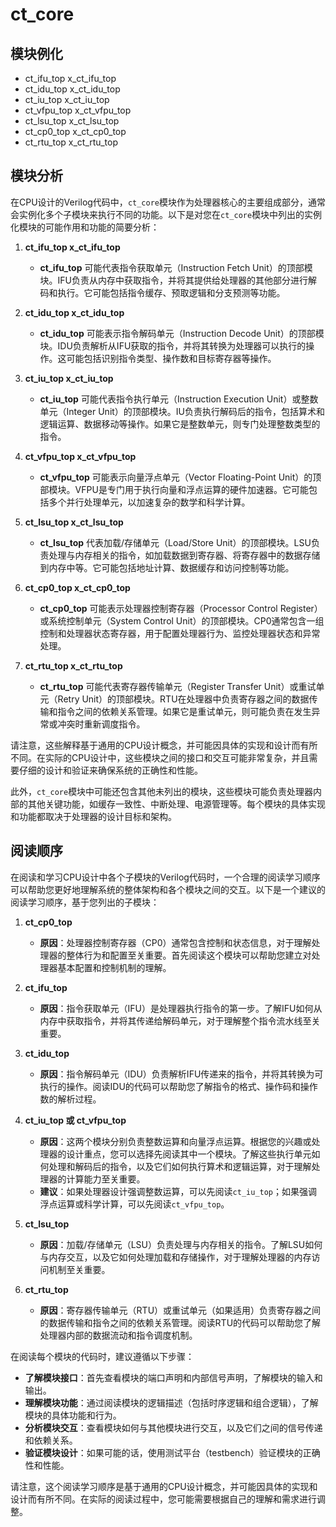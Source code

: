 # ct_core

## 模块例化

- ct_ifu_top  x_ct_ifu_top
- ct_idu_top  x_ct_idu_top
- ct_iu_top  x_ct_iu_top
- ct_vfpu_top  x_ct_vfpu_top
- ct_lsu_top  x_ct_lsu_top
- ct_cp0_top  x_ct_cp0_top
- ct_rtu_top  x_ct_rtu_top

## 模块分析

在CPU设计的Verilog代码中，`ct_core`模块作为处理器核心的主要组成部分，通常会实例化多个子模块来执行不同的功能。以下是对您在`ct_core`模块中列出的实例化模块的可能作用和功能的简要分析：

1. **ct_ifu_top x_ct_ifu_top**
   - **ct_ifu_top** 可能代表指令获取单元（Instruction Fetch Unit）的顶部模块。IFU负责从内存中获取指令，并将其提供给处理器的其他部分进行解码和执行。它可能包括指令缓存、预取逻辑和分支预测等功能。

2. **ct_idu_top x_ct_idu_top**
   - **ct_idu_top** 可能表示指令解码单元（Instruction Decode Unit）的顶部模块。IDU负责解析从IFU获取的指令，并将其转换为处理器可以执行的操作。这可能包括识别指令类型、操作数和目标寄存器等操作。

3. **ct_iu_top x_ct_iu_top**
   - **ct_iu_top** 可能代表指令执行单元（Instruction Execution Unit）或整数单元（Integer Unit）的顶部模块。IU负责执行解码后的指令，包括算术和逻辑运算、数据移动等操作。如果它是整数单元，则专门处理整数类型的指令。

4. **ct_vfpu_top x_ct_vfpu_top**
   - **ct_vfpu_top** 可能表示向量浮点单元（Vector Floating-Point Unit）的顶部模块。VFPU是专门用于执行向量和浮点运算的硬件加速器。它可能包括多个并行处理单元，以加速复杂的数学和科学计算。

5. **ct_lsu_top x_ct_lsu_top**
   - **ct_lsu_top** 代表加载/存储单元（Load/Store Unit）的顶部模块。LSU负责处理与内存相关的指令，如加载数据到寄存器、将寄存器中的数据存储到内存中等。它可能包括地址计算、数据缓存和访问控制等功能。

6. **ct_cp0_top x_ct_cp0_top**
   - **ct_cp0_top** 可能表示处理器控制寄存器（Processor Control Register）或系统控制单元（System Control Unit）的顶部模块。CP0通常包含一组控制和处理器状态寄存器，用于配置处理器行为、监控处理器状态和异常处理。

7. **ct_rtu_top x_ct_rtu_top**
   - **ct_rtu_top** 可能代表寄存器传输单元（Register Transfer Unit）或重试单元（Retry Unit）的顶部模块。RTU在处理器中负责寄存器之间的数据传输和指令之间的依赖关系管理。如果它是重试单元，则可能负责在发生异常或冲突时重新调度指令。

请注意，这些解释基于通用的CPU设计概念，并可能因具体的实现和设计而有所不同。在实际的CPU设计中，这些模块之间的接口和交互可能非常复杂，并且需要仔细的设计和验证来确保系统的正确性和性能。

此外，`ct_core`模块中可能还包含其他未列出的模块，这些模块可能负责处理器内部的其他关键功能，如缓存一致性、中断处理、电源管理等。每个模块的具体实现和功能都取决于处理器的设计目标和架构。

## 阅读顺序

在阅读和学习CPU设计中各个子模块的Verilog代码时，一个合理的阅读学习顺序可以帮助您更好地理解系统的整体架构和各个模块之间的交互。以下是一个建议的阅读学习顺序，基于您列出的子模块：

1. **ct_cp0_top**
   - **原因**：处理器控制寄存器（CP0）通常包含控制和状态信息，对于理解处理器的整体行为和配置至关重要。首先阅读这个模块可以帮助您建立对处理器基本配置和控制机制的理解。

2. **ct_ifu_top**
   - **原因**：指令获取单元（IFU）是处理器执行指令的第一步。了解IFU如何从内存中获取指令，并将其传递给解码单元，对于理解整个指令流水线至关重要。

3. **ct_idu_top**
   - **原因**：指令解码单元（IDU）负责解析IFU传递来的指令，并将其转换为可执行的操作。阅读IDU的代码可以帮助您了解指令的格式、操作码和操作数的解析过程。

4. **ct_iu_top 或 ct_vfpu_top**
   - **原因**：这两个模块分别负责整数运算和向量浮点运算。根据您的兴趣或处理器的设计重点，您可以选择先阅读其中一个模块。了解这些执行单元如何处理和解码后的指令，以及它们如何执行算术和逻辑运算，对于理解处理器的计算能力至关重要。
   - **建议**：如果处理器设计强调整数运算，可以先阅读`ct_iu_top`；如果强调浮点运算或科学计算，可以先阅读`ct_vfpu_top`。

5. **ct_lsu_top**
   - **原因**：加载/存储单元（LSU）负责处理与内存相关的指令。了解LSU如何与内存交互，以及它如何处理加载和存储操作，对于理解处理器的内存访问机制至关重要。

6. **ct_rtu_top**
   - **原因**：寄存器传输单元（RTU）或重试单元（如果适用）负责寄存器之间的数据传输和指令之间的依赖关系管理。阅读RTU的代码可以帮助您了解处理器内部的数据流动和指令调度机制。

在阅读每个模块的代码时，建议遵循以下步骤：

- **了解模块接口**：首先查看模块的端口声明和内部信号声明，了解模块的输入和输出。
- **理解模块功能**：通过阅读模块的逻辑描述（包括时序逻辑和组合逻辑），了解模块的具体功能和行为。
- **分析模块交互**：查看模块如何与其他模块进行交互，以及它们之间的信号传递和依赖关系。
- **验证模块设计**：如果可能的话，使用测试平台（testbench）验证模块的正确性和性能。

请注意，这个阅读学习顺序是基于通用的CPU设计概念，并可能因具体的实现和设计而有所不同。在实际的阅读过程中，您可能需要根据自己的理解和需求进行调整。
